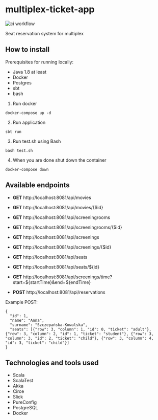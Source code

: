 # multiplex-ticket-app
![ci workflow](https://github.com/szczepania/multiplex-ticket-app/actions/workflows/ci.yml/badge.svg)

Seat reservation system for multiplex

## How to install

Prerequisites for running locally:
- Java 1.8 at least
- Docker
- Postgres
- sbt
- bash

1. Run docker
```
docker-compose up -d
```

2. Run application
```
sbt run
```

3. Run test.sh using Bash
```
bash test.sh
```

4. When you are done shut down the container
```
docker-compose down
```

## Available endpoints

- **GET** http://localhost:8081/api/movies

- **GET** http://localhost:8081/api/movies/{$id}

- **GET** http://localhost:8081/api/screeningrooms

- **GET** http://localhost:8081/api/screeningrooms/{$id}

- **GET** http://localhost:8081/api/screenings

- **GET** http://localhost:8081/api/screenings/{$id}

- **GET** http://localhost:8081/api/seats

- **GET** http://localhost:8081/api/seats/${id}

- **GET** http://localhost:8081/api/screenings/time?start=${startTime}&end=${endTime}

- **POST** http://localhost:8081/api/reservations

Example POST:

```
{
  "id": 1, 
  "name": "Anna",
  "surname": "Szczepańska-Kowalska",
  "seats": [{"row": 3, "column": 1, "id": 0, "ticket": "adult"}, {"row": 3, "column": 2, "id": 1, "ticket": "student"}, {"row": 3, "column": 3, "id": 2, "ticket": "child"}, {"row": 3, "column": 4, "id": 3, "ticket": "child"}]
}
```

## Technologies and tools used

- Scala
- ScalaTest
- Akka
- Circe
- Slick
- PureConfig
- PostgreSQL
- Docker

